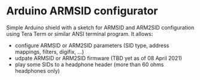 # Arduino ARMSID configurator

Simple Arduino shield with a sketch for ARMSID and ARM2SID configuration using Tera Term or similar ANSI terminal program. It allows:
- configure ARMSID or ARM2SID parameters (SID type, address mappings, filters, digifix, ...)
- udpate ARMSID or ARM2SID firmware (TBD yet as of 08 April 2021)
- play some SIDs to a headphone header (more than 60 ohms headphones only)
